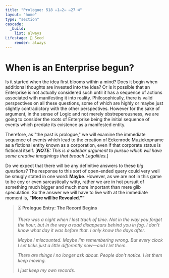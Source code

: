 ```yaml
---
title: "Prologue: 518 ̶1̶2̶ ̶27 ♃"
layout: "home"
type: "section"
cascade:
  _build:
    list: always
Lifestage: 🌱 Seed
    render: always
---
```

#  When is an Enterprise begun?
Is it started when the idea first blooms within a mind? Does it begin when additional thoughts are invested into the idea? Or is it possible that an Enterprise is not actually considered such until it has a sequence of actions associated with manifesting it into reality. Philosophically, there is valid perspectives on all these questions, some of which are highly or maybe just slightly contradictory with the other perspectives. However for the sake of argument, in the sense of Logic and not merely obstreperousness, we are going to consider the roots of Enterprise being the initial sequence of events which predate its existence as a manifested entity. 

Therefore, as "the past is prologue," we will examine the immediate sequence of events which lead to the creation of Eckenrode Muziekopname as a fictional entity known as a corporation, even if that corporate status is fictional itself. [_**NOTE:** This is a sidebar argument to pursue which will have some creative imaginings that broach Legalities._] 

Do we expect that there will be any definitive answers to these _big questions?_ The response to this sort of open-ended query could very well be smugly stated in one word: **Maybe**. However, as we are not in this game to be coy or even sarcastically witty, rather we are in hot pursuit of something much bigger and much more important than mere glib speculation. So the answer we will have to live with at the immediate moment is, **"More will be Revealed.""**

> ⏳ **Prologue Entry: The Record Begins**
>
> _There was a night when I lost track of time._
> _Not in the way you forget the hour, but in the way a road disappears behind you in fog._
> _I don’t know what day it was before that. I only know the days after._
>
> _Maybe I miscounted._
> _Maybe I’m remembering wrong._
> _But every clock I set ticks just a little differently now—and I let them._
>
> _There are things I no longer ask about._
> _People don’t notice._
> _I let them keep moving._
>
> _I just keep my own records._